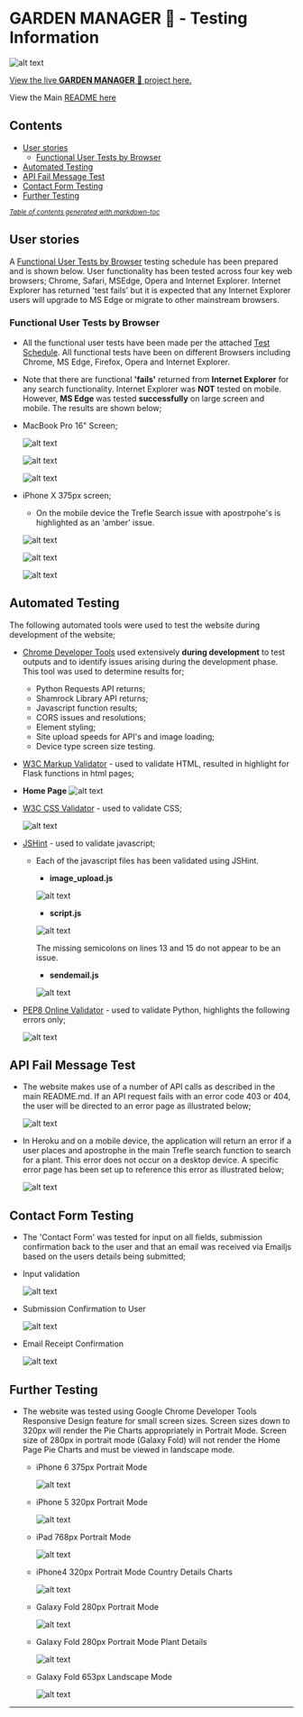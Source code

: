 # **GARDEN MANAGER :seedling: - Testing Information**

![alt text](https://github.com/Readri205/MS3_Plant_Manager/blob/master/static/images/readme/amiresponsive_orchid.png?raw= "Garden Manager")

[View the live **GARDEN MANAGER** :seedling: project here.](https://plant-manager-flask-mongodb.herokuapp.com/)

View the Main [README here](https://github.com/Readri205/MS3_Plant_Manager/blob/master/README.md)

## Contents
  * [User stories](#user-stories)
    + [Functional User Tests by Browser](#functional-user-tests-by-browser)
  * [Automated Testing](#automated-testing)
  * [API Fail Message Test](#api-fail-message-test)
  * [Contact Form Testing](#contact-form-testing)
  * [Further Testing](#further-testing)

<small><i><a href='http://ecotrust-canada.github.io/markdown-toc/'>Table of contents generated with markdown-toc</a></i></small>


## User stories

A [Functional User Tests by Browser](#functional-user-tests-by-browser) testing schedule has been prepared and is shown below. User functionality has been tested across four key web browsers; Chrome, Safari, MSEdge, Opera and Internet Explorer. Internet Explorer has returned 'test fails' but it is expected that any Internet Explorer users will upgrade to MS Edge or migrate to other mainstream browsers.

### Functional User Tests by Browser

  * All the functional user tests have been made per the attached [Test Schedule](https://github.com/Readri205/MS3_Plant_Manager/blob/master/assets/documents/testsheet.xlsx). All functional tests have been on different Browsers including Chrome, MS Edge, Firefox, Opera and Internet Explorer.
  * Note that there are functional **'fails'** returned from **Internet Explorer** for any search functionality. Internet Explorer was **NOT** tested on mobile. However, **MS Edge** was tested **successfully** on large screen and mobile. The results are shown below;
  * MacBook Pro 16" Screen;

    ![alt text](https://github.com/Readri205/MS3_Plant_Manager/blob/master/assets/documents/testsheet1.png "Functional Test Schedule - MacBook Pro 16 Screen")

    ![alt text](https://github.com/Readri205/MS3_Plant_Manager/blob/master/assets/documents/testsheet2.png "Functional Test Schedule - MacBook Pro 16 Screen")

    ![alt text](https://github.com/Readri205/MS3_Plant_Manager/blob/master/assets/documents/testsheet3.png "Functional Test Schedule - MacBook Pro 16 Screen")

  * iPhone X 375px screen;

    * On the mobile device the Trefle Search issue with apostrpohe's is highlighted as an 'amber' issue.

    ![alt text](https://github.com/Readri205/MS3_Plant_Manager/blob/master/assets/documents/testsheet4.png "Functional Test Schedule - iPhone X 375 Screen")

    ![alt text](https://github.com/Readri205/MS3_Plant_Manager/blob/master/assets/documents/testsheet5.png "Functional Test Schedule - iPhone X 375 Screen")

    ![alt text](https://github.com/Readri205/MS3_Plant_Manager/blob/master/assets/documents/testsheet6.png "Functional Test Schedule - iPhone X 375 Screen")

## Automated Testing

The following automated tools were used to test the website during development of the website;

- [Chrome Developer Tools](https://developers.google.com/web/tools/chrome-devtools) used extensively **during development** to test outputs and to identify issues arising during the development phase. This tool was used to determine results for;
  - Python Requests API returns;
  - Shamrock Library API returns;
  - Javascript function results;
  - CORS issues and resolutions;
  - Element styling;
  - Site upload speeds for API's and image loading;
  - Device type screen size testing.

- [W3C Markup Validator](https://jigsaw.w3.org/css-validator/#validate_by_input) - used to validate HTML, resulted in highlight for Flask functions in html pages;
- **Home Page**
    ![alt text](https://github.com/Readri205/MS3_Plant_Manager/blob/master/static/images/readme/w3c_html.png?raw=  "HTML W3C Validator Check")

- [W3C CSS Validator](https://jigsaw.w3.org/css-validator/#validate_by_input) - used to validate CSS;

    ![alt text](https://github.com/Readri205/MS3_Plant_Manager/blob/master/static/images/readme/w3c_css.png?raw= "CSS W3C Validator Check")
- [JSHint](https://jshint.com/) - used to validate javascript;
  - Each of the javascript files has been validated using JSHint.

    - **image_upload.js**

    ![alt text](https://github.com/Readri205/MS3_Plant_Manager/blob/master/static/images/readme/jshint_materialize.png?raw= "Image Upload")
    - **script.js**

    ![alt text](https://github.com/Readri205/MS3_Plant_Manager/blob/master/static/images/readme/jshint_image.png?raw= "Image Upload")

      The missing semicolons on lines 13 and 15 do not appear to be an issue.

    - **sendemail.js**

    ![alt text](https://github.com/Readri205/MS3_Plant_Manager/blob/master/static/images/readme/jshint_sendemailjs.png?raw= "Image Upload")

- [PEP8 Online Validator](http://pep8online.com/) - used to validate Python, highlights the following errors only;

    ![alt text](https://github.com/Readri205/MS3_Plant_Manager/blob/master/static/images/readme/pep8.png?raw= "PEP8 Validation")

## API Fail Message Test

* The website makes use of a number of API calls as described in the main README.md. If an API request fails with an error code 403 or 404, the user will be directed to an error page as illustrated below;

  ![alt text](https://github.com/Readri205/MS3_Plant_Manager/blob/master/static/images/readme/api_error_message.png?raw= "API Error Message")

* In Heroku and on a mobile device, the application will return an error if a user places and apostrophe in the main Trefle search function to search for a plant. This error does not occur on a desktop device. A specific error page has been set up to reference this error as illustrated below;

  ![alt text](https://github.com/Readri205/MS3_Plant_Manager/blob/master/static/images/readme/oops_error_message.png?raw= "Error Message")

## Contact Form Testing

- The 'Contact Form' was tested for input on all fields, submission confirmation back to the user and that an email was received via Emailjs based on the users details being submitted;

- Input validation

    ![alt text](https://github.com/Readri205/MS3_Plant_Manager/blob/master/static/images/readme/app_contact.png?raw= "Contact Verify")

- Submission Confirmation to User

    ![alt text](https://github.com/Readri205/MS3_Plant_Manager/blob/master/static/images/readme/app_contactconfirm.png?raw= "Contact Confirm")

- Email Receipt Confirmation

    ![alt text](https://github.com/Readri205/MS3_Plant_Manager/blob/master/static/images/readme/app_email.png?raw= "Email Confirm")

## Further Testing

- The website was tested using Google Chrome Developer Tools Responsive Design feature for small screen sizes. Screen sizes down to 320px will render the Pie Charts appropriately in Portrait Mode. Screen size of 280px in portrait mode (Galaxy Fold) will not render the Home Page Pie Charts and must be viewed in landscape mode.

  - iPhone 6 375px Portrait Mode

      ![alt text](https://github.com/Readri205/MS3_Plant_Manager/blob/master/assets/documents/iphone_6_375.png "iPhone 6 375px")

  - iPhone 5 320px Portrait Mode

      ![alt text](https://github.com/Readri205/MS3_Plant_Manager/blob/master/assets/documents/iphone_5_320.png "iPhone 5 320px")

  - iPad 768px Portrait Mode

      ![alt text](https://github.com/Readri205/MS3_Plant_Manager/blob/master/assets/documents/ipad_768.png "iPad 768px")

  - iPhone4 320px Portrait Mode Country Details Charts

      ![alt text](https://github.com/Readri205/MS3_Plant_Manager/blob/master/assets/documents/iphone_6_375.png "iPhone 6 375px")

  - Galaxy Fold 280px Portrait Mode

      ![alt text](https://github.com/Readri205/MS3_Plant_Manager/blob/master/assets/documents/galaxy_fold_280.png "Galaxy Fold 280px")

  - Galaxy Fold 280px Portrait Mode Plant Details

      ![alt text](https://github.com/Readri205/MS3_Plant_Manager/blob/master/assets/documents/galaxy_fold_280_deets.png "Galaxy Fold 280px Plant Details")

  - Galaxy Fold 653px Landscape Mode

      ![alt text](https://github.com/Readri205/MS3_Plant_Manager/blob/master/assets/documents/galaxy_653_portrait.png "Galaxy Fold 653px Plant Details")

***
